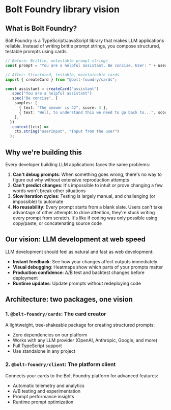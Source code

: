 # Bolt Foundry library vision

## What is Bolt Foundry?

Bolt Foundry is a TypeScript/JavaScript library that makes LLM applications
reliable. Instead of writing brittle prompt strings, you compose structured,
testable prompts using cards.

```typescript
// Before: Brittle, untestable prompt strings
const prompt = "You are a helpful assistant. Be concise. User: " + userInput;

// After: Structured, testable, maintainable cards
import { createCard } from "@bolt-foundry/cards";

const assistant = createCard("assistant")
  .spec("You are a helpful assistant")
  .spec("Be concise", {
    samples: [
      { text: "The answer is 42", score: 3 },
      { text: "Well, to understand this we need to go back to...", score: -3 },
    ],
  })
  .context((ctx) =>
    ctx.string("userInput", "Input from the user")
  );
```

## Why we're building this

Every developer building LLM applications faces the same problems:

1. **Can't debug prompts**: When something goes wrong, there's no way to figure
   out why without extensive reproduction attempts
2. **Can't predict changes**: It's impossible to intuit or prove changing a few
   words won't break other situations
3. **Slow iteration cycles**: Testing is largely manual, and challenging (or
   impossible) to automate
4. **No reusability**: Every prompt starts from a blank slate. Users can't take
   advantage of other attempts to drive attention, they're stuck writing every
   prompt from scratch. It's like if coding was only possible using copy/paste,
   or concatenating source code

## Our vision: LLM development at web speed

LLM development should feel as natural and fast as web development:

- **Instant feedback**: See how your changes affect outputs immediately
- **Visual debugging**: Heatmaps show which parts of your prompts matter
- **Production confidence**: A/B test and backtest changes before deployment
- **Runtime updates**: Update prompts without redeploying code

## Architecture: two packages, one vision

### 1. `@bolt-foundry/cards`: The card creator

A lightweight, tree-shakeable package for creating structured prompts:

- Zero dependencies on our platform
- Works with any LLM provider (OpenAI, Anthropic, Google, and more)
- Full TypeScript support
- Use standalone in any project

### 2. `@bolt-foundry/client`: The platform client

Connects your cards to the Bolt Foundry platform for advanced features:

- Automatic telemetry and analytics
- A/B testing and experimentation
- Prompt performance insights
- Runtime prompt optimization
